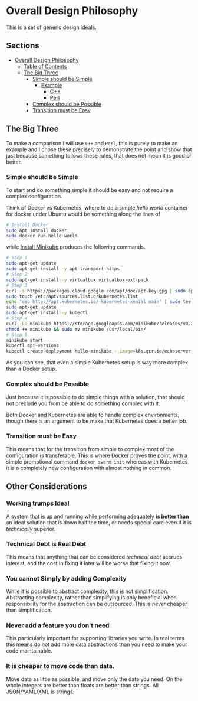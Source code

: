 # Overall Design Philosophy

This is a set of generic design ideals.

## Sections

- [Overall Design Philosophy](#overall-design-philosophy)
  - [Table of Contents](#table-of-contents)
  - [The Big Three](#the-big-three)
    - [Simple should be Simple](#simple-should-be-simple)
      - [Example](#example)
        - [C++](#c)
        - [Perl](#perl)
    - [Complex should be Possible](#complex-should-be-possible)
    - [Transition must be Easy](#transition-must-be-easy)

## The Big Three

To make a comparison I will use `C++` and `Perl`, this is purely to make an example and I chose these precisely to demonstrate the point and show that just because something follows these rules, that does not mean it is good or better.

### Simple should be Simple

To start and do something simple it should be easy and not require a complex configuration.

Think of Docker vs Kubernetes, where to do a simple _hello world_ container for docker under Ubuntu would be something along the lines of

```bash
# Install Docker
sudo apt install docker
sudo docker run hello-world
```

while [Install Minikube](https://matthewpalmer.net/kubernetes-app-developer/articles/install-kubernetes-ubuntu-tutorial.html) produces the following commands.

```bash
# Step 1
sudo apt-get update
sudo apt-get install -y apt-transport-https
# Step 2
sudo apt-get install -y virtualbox virtualbox-ext-pack
# Step 3
curl -s https://packages.cloud.google.com/apt/doc/apt-key.gpg | sudo apt-key add -
sudo touch /etc/apt/sources.list.d/kubernetes.list
echo "deb http://apt.kubernetes.io/ kubernetes-xenial main" | sudo tee -a /etc/apt/sources.list.d/kubernetes.list
sudo apt-get update
sudo apt-get install -y kubectl
# Step 4
curl -Lo minikube https://storage.googleapis.com/minikube/releases/v0.28.2/minikube-linux-amd64
chmod +x minikube && sudo mv minikube /usr/local/bin/
# Step 5
minikube start
kubectl api-versions
kubectl create deployment hello-minikube --image=k8s.gcr.io/echoserver:1.10
```

As you can see, that even a simple Kubernetes setup is way more complex than a Docker setup.

### Complex should be Possible

Just because it is possible to do simple things with a solution, that should not preclude you from be able to do something complex with it.

Both Docker and Kubernetes are able to handle complex environments, though there is an argument to be make that Kubernetes does a better job.

### Transition must be Easy

This means that for the transition from simple to complex most of the configuration is transferable. This is where Docker proves the point, with a simple promotional command `docker swarm init` whereas with Kubernetes it is a completely new configuration with almost nothing in common.

## Other Considerations

### Working trumps Ideal

A system that is up and running while performing adequately **is better than** an ideal solution that is down half the time, or needs special care even if it is _technically_ superior.

### Technical Debt is Real Debt

This means that anything that can be considered _technical debt_ accrues interest, and the cost in fixing it later will be worse that fixing it now.

### You cannot Simply by adding Complexity

While it is possible to abstract complexity, this is not simplification. Abstracting complexity, rather than simplifying is only beneficial when responsibility for the abstraction can be outsourced. This is _never_ cheaper than simplification.

### Never add a feature you don't need

This particularly important for supporting libraries you write. In real terms this means do not add more data abstractions than you need to make your code maintainable.

### It is cheaper to move code than data.

Move data as little as possible, and move only the data you need. On the whole integers are better than floats are better than strings. All JSON/YAML/XML is strings.
